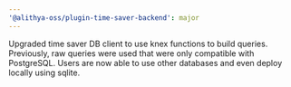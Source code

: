 ```yaml
---
'@alithya-oss/plugin-time-saver-backend': major
---
```


Upgraded time saver DB client to use knex functions to build queries. Previously, raw queries were used that were only compatible with PostgreSQL. Users are now able to use other databases and even deploy locally using sqlite.
